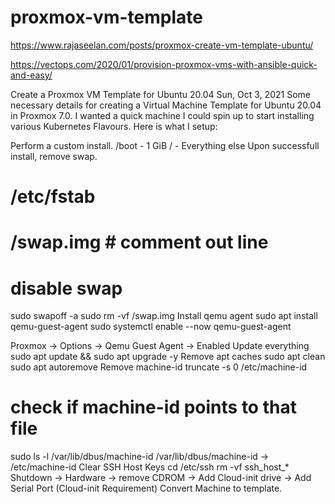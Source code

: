 # proxmox-vm-template

https://www.rajaseelan.com/posts/proxmox-create-vm-template-ubuntu/

https://vectops.com/2020/01/provision-proxmox-vms-with-ansible-quick-and-easy/

Create a Proxmox VM Template for Ubuntu 20.04
Sun, Oct 3, 2021
Some necessary details for creating a Virtual Machine Template for Ubuntu 20.04 in Proxmox 7.0.
I wanted a quick machine I could spin up to start installing various Kubernetes Flavours.
Here is what I setup:

Perform a custom install.
/boot - 1 GiB
/     - Everything else
Upon successfull install, remove swap.
# /etc/fstab
# /swap.img  # comment out line

# disable swap
sudo swapoff -a 
sudo rm -vf /swap.img
Install qemu agent
sudo apt install qemu-guest-agent
sudo systemctl enable --now qemu-guest-agent

Proxmox -> Options -> Qemu Guest Agent -> Enabled
Update everything
sudo apt update && sudo apt upgrade -y
Remove apt caches
sudo apt clean
sudo apt autoremove
Remove machine-id
truncate -s 0 /etc/machine-id

# check if machine-id points to that file
sudo ls -l /var/lib/dbus/machine-id
/var/lib/dbus/machine-id -> /etc/machine-id
Clear SSH Host Keys
cd /etc/ssh
rm -vf ssh_host_*
Shutdown -> Hardware
-> remove CDROM
-> Add Cloud-init drive
-> Add Serial Port (Cloud-init Requirement)
Convert Machine to template.
